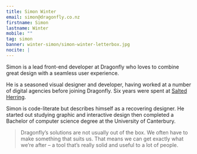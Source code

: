 ```yaml
---
title: Simon Winter
email: simon@dragonfly.co.nz
firstname: Simon
lastname: Winter
mobile: ""
tag: simon
banner: winter-simon/simon-winter-letterbox.jpg
nocite: |
---
```


Simon is a lead front-end developer at Dragonfly who loves to combine great design with a seamless user experience.
<!--more-->

He is a seasoned visual designer and developer, having worked at a number of digital agencies before joining Dragonfly. Six years were spent at [Salted Herring](https://www.saltedherring.design/).

Simon is code-literate but describes himself as a recovering designer. He started out studying graphic and interactive design then completed a Bachelor of computer science degree at the University of Canterbury.

> Dragonfly’s solutions are not usually out of the box. We often have to make something that suits us. That means we can get exactly what we’re after – a tool that’s really solid and useful to a lot of people.
